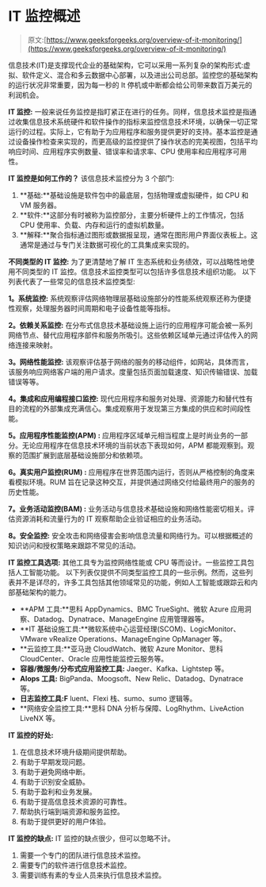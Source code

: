 # IT 监控概述

> 原文:[https://www.geeksforgeeks.org/overview-of-it-monitoring/](https://www.geeksforgeeks.org/overview-of-it-monitoring/)

信息技术(IT)是支撑现代企业的基础架构，它可以采用一系列复杂的架构形式:虚拟、软件定义、混合和多云数据中心部署，以及进出公司总部。监控您的基础架构的运行状况非常重要，因为每一秒的 It 停机或中断都会给公司带来数百万美元的利润机会。

**IT 监控:**
一般来说任务监控是指盯紧正在进行的任务。同样，信息技术监控是指通过收集信息技术系统硬件和软件操作的指标来监控信息技术环境，以确保一切正常运行的过程。实际上，它有助于为应用程序和服务提供更好的支持。基本监控是通过设备操作检查来实现的，而更高级的监控提供了操作状态的完美视图，包括平均响应时间、应用程序实例数量、错误率和请求率、CPU 使用率和应用程序可用性。

**IT 监控是如何工作的？**
该信息技术监控分为 3 个部门:

1.  **基础:**基础设施是软件包中的最底层，包括物理或虚拟硬件，如 CPU 和 VM 服务器。
2.  **软件:**这部分有时被称为监控部分，主要分析硬件上的工作情况，包括 CPU 使用率、负载、内存和运行的虚拟机数量。
3.  **解释:**聚合指标通过图形或数据报呈现，通常在图形用户界面仪表板上。这通常是通过与专门关注数据可视化的工具集成来实现的。

**不同类型的 IT 监控:**
为了更清楚地了解 IT 生态系统和业务绩效，可以战略性地使用不同类型的 IT 监控。信息技术监控类型可以包括许多信息技术组织功能。
以下列表代表了一些常见的信息技术监控类型:

**1。系统监控:**
系统观察评估网络物理层基础设施部分的性能系统观察还称为便捷性观察，处理服务器时间周期和电子设备性能等指标。

**2。依赖关系监控:**
在分布式信息技术基础设施上运行的应用程序可能会被一系列网络节点、替代应用程序部件和服务所吸引。这些依赖区域单元通过评估传入的网络连接来映射。

**3。网络性能监控:**
该观察评估基于网络的服务的移动组件，如网站，具体而言，该服务响应网络客户端的用户请求。度量包括页面加载速度、知识传输错误、加载错误等等。

**4。集成和应用编程接口监控:**
现代应用程序和服务对处理、资源能力和替代性有目的流程的外部集成充满信心。集成观察用于发现第三方集成的供应和时间段性能。

**5。应用程序性能监控(APM) :**
应用程序区域单元相当程度上是时尚业务的一部分。无论应用程序在信息技术环境的当前状态下表现如何，APM 都能观察到。观察的范围扩展到底层基础设施部分和依赖项。

**6。真实用户监控(RUM) :**
应用程序在世界范围内运行，否则从严格控制的角度来看模拟环境。RUM 旨在记录这种交互，并提供通过网络交付给最终用户的服务的历史性能。

**7。业务活动监控(BAM) :**
业务活动与信息技术基础设施和网络性能密切相关。评估资源消耗和流量行为的 IT 观察帮助企业验证相应的业务活动。

**8。安全监控:**
安全攻击和网络侵害会影响信息流量和网络行为。可以根据概述的知识访问和授权策略来跟踪不常见的活动。

**IT 监控工具选项:**
其他工具专为监控网络性能或 CPU 等而设计。一些监控工具包括人工智能功能。
以下列表仅提供不同类型监控工具的一些示例。然而，这些列表并不是详尽的，许多工具包括其他领域常见的功能，例如人工智能或跟踪云和内部基础架构的能力。

*   **APM 工具:**思科 AppDynamics、BMC TrueSight、微软 Azure 应用洞察、Datadog、Dynatrace、ManageEngine 应用管理器等。
*   **IT 基础设施工具:**微软系统中心运营经理(SCOM)、LogicMonitor、VMware vRealize Operations、ManageEngine OpManager 等。
*   **云监控工具:**亚马逊 CloudWatch、微软 Azure Monitor、思科 CloudCenter、Oracle 应用性能监控云服务等。
*   **容器/微服务/分布式应用监控工具:** Jaeger、Kafka、Lightstep 等。
*   **AIops 工具:** BigPanda、Moogsoft、New Relic、Datadog、Dynatrace 等。
*   **日志监控工具:F** luent、Flexi 栈、sumo、sumo 逻辑等。
*   **网络安全监控工具:**思科 DNA 分析与保障、LogRhythm、LiveAction LiveNX 等。

**IT 监控的好处:**

1.  在信息技术环境升级期间提供帮助。
2.  有助于早期发现问题。
3.  有助于避免网络中断。
4.  有助于识别安全威胁。
5.  有助于盈利和业务发展。
6.  有助于提高信息技术资源的可靠性。
7.  帮助执行端到端资源和服务监控。
8.  有助于提供更好的用户体验。

**IT 监控的缺点:**
IT 监控的缺点很少，但可以忽略不计。

1.  需要一个专门的团队进行信息技术监控。
2.  需要专门的软件进行信息技术监控。
3.  需要训练有素的专业人员来执行信息技术监控。